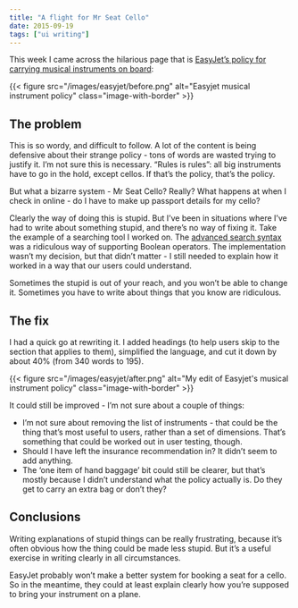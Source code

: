 ```yaml
---
title: "A flight for Mr Seat Cello"
date: 2015-09-19
tags: ["ui writing"]
---
```


This week I came across the hilarious page that is [EasyJet’s policy for carrying musical instruments on board](https://www.easyjet.com/en/terms-and-conditions/music-instruments):

{{< figure src="/images/easyjet/before.png" alt="Easyjet musical instrument policy" class="image-with-border" >}}

## The problem

This is so wordy, and difficult to follow. A lot of the content is being defensive about their strange policy - tons of words are wasted trying to justify it. I’m not sure this is necessary. “Rules is rules”: all big instruments have to go in the hold, except cellos. If that’s the policy, that’s the policy. 

But what a bizarre system - Mr Seat Cello? Really? What happens at when I check in online - do I have to make up passport details for my cello?

Clearly the way of doing this is stupid. But I’ve been in situations where I’ve had to write about something stupid, and there’s no way of fixing it. Take the example of a searching tool I worked on. The [advanced search syntax](http://documentation.red-gate.com/ss2/how-to-search#Howtosearch-AdvancedsearchsyntaxAdvancedsearchsyntax) was a ridiculous way of supporting Boolean operators. The implementation wasn’t my decision, but that didn’t matter - I still needed to explain how it worked in a way that our users could understand.

Sometimes the stupid is out of your reach, and you won’t be able to change it. Sometimes you have to write about things that you know are ridiculous.

## The fix

I had a quick go at rewriting it. I added headings (to help users skip to the section that applies to them), simplified the language, and cut it down by about 40% (from 340 words to 195).

{{< figure src="/images/easyjet/after.png" alt="My edit of Easyjet's musical instrument policy" class="image-with-border" >}}

It could still be improved - I’m not sure about a couple of things:

- I’m not sure about removing the list of instruments - that could be the thing that’s most useful to users, rather than a set of dimensions. That’s something that could be worked out in user testing, though.
- Should I have left the insurance recommendation in? It didn’t seem to add anything.
- The ‘one item of hand baggage’ bit could still be clearer, but that’s mostly because I didn’t understand what the policy actually is. Do they get to carry an extra bag or don’t they?

## Conclusions

Writing explanations of stupid things can be really frustrating, because it’s often obvious how the thing could be made less stupid. But it’s a useful exercise in writing clearly in all circumstances.

EasyJet probably won’t make a better system for booking a seat for a cello. So in the meantime, they could at least explain clearly how you’re supposed to bring your instrument on a plane.

<!-- https://uiwriting.tumblr.com/post/129429996954/a-flight-for-mr-seat-cello -->
